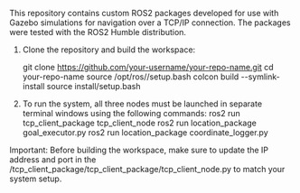 This repository contains custom ROS2 packages developed for use with Gazebo simulations for navigation over a TCP/IP connection. The packages were tested with the ROS2 Humble distribution.

1. Clone the repository and build the workspace:

   git clone https://github.com/your-username/your-repo-name.git
   cd your-repo-name
   source /opt/ros/<distro>/setup.bash
   colcon build --symlink-install
   source install/setup.bash

2. To run the system, all three nodes must be launched in separate terminal windows using the following commands:
    ros2 run tcp_client_package tcp_client_node
    ros2 run location_package goal_executor.py
    ros2 run location_package coordinate_logger.py

Important: Before building the workspace, make sure to update the IP address and port in the /tcp_client_package/tcp_client_package/tcp_client_node.py to match your system setup.
